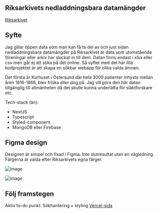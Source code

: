 ## Riksarkivets nedladdningsbara datamängder

[Riksarkivet](https://riksarkivet.se/psidata)

## Syfte

Jag gillar öppen data som man kan få ta del av och just sidan nedladdningsbara datamängder på Riksarkivet är data som utomstående föreningar eller arkiv har skickat in till dem. Datan finns endast i xlsx eller csv men går ej att söka på det online. Så syftet med det här lilla kodprojektet är att skapa en sökbar webapp för olika valda ämnen. 

Det första är Kurhuset i Östersund där hela 3000 patienter inhyste mellan åren 1816-1866, blev friska eller dog på. Jag vill göra den här datan tillgänglig till allmänheten då det skulle kunna underlätta för släktforskare etc.

Tech-stack (än):
* NextJS
* Typescript
* Styled-component
* MongoDB eller Firebase

## Figma design
Designen är simpel och fixad i Figma. Inte slutresultat utan en vägledning.
Färgerna är valda efter Riksarkivets egna färger.

![image](https://user-images.githubusercontent.com/70426543/216139853-ae63f32c-1bf8-46ac-97db-c291444d835d.png)

![image](https://user-images.githubusercontent.com/70426543/216139966-d64b2221-a1b6-480e-b28d-a0e74eddb19a.png)

## Följ framstegen

Aktiv to-do punkt: Sökhantering + styling
[Vercel-sida](https://historiska-databaser.vercel.app/kurhuset-i-ostersund?page=1)
